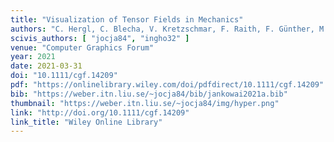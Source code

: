 ```yaml
---
title: "Visualization of Tensor Fields in Mechanics"
authors: "C. Hergl, C. Blecha, V. Kretzschmar, F. Raith, F. Günther, M. Stommel, J.Jankowai, I. Hotz, T. Nagel, G. Scheuermann"
scivis_authors: [ "jocja84", "ingho32" ]
venue: "Computer Graphics Forum"
year: 2021
date: 2021-03-31
doi: "10.1111/cgf.14209"
pdf: "https://onlinelibrary.wiley.com/doi/pdfdirect/10.1111/cgf.14209"
bib: "https://weber.itn.liu.se/~jocja84/bib/jankowai2021a.bib"
thumbnail: "https://weber.itn.liu.se/~jocja84/img/hyper.png"
link: "http://doi.org/10.1111/cgf.14209"
link_title: "Wiley Online Library"
---
```

